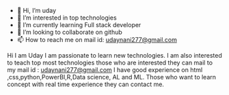 - 👋 Hi, I’m uday
- 👀 I’m interested in top technologies
- 🌱 I’m currently learning Full stack developer
- 💞️ I’m looking to collaborate on github
- 📫 How to reach me on mail id: udaynani277@gmail.com

<!---
uday0097/uday0097 is a ✨ special ✨ repository because its `README.md` (this file) appears on your GitHub profile.
You can click the Preview link to take a look at your changes.
--->
Hi I am Uday I am passionate to learn new technologies.
I am also interested to teach top most technologies those who are interested they can mail to my mail id : udaynani277@gmail.com
I have good experience on html ,css,python,PowerBI,R,Data science, AL and ML.
Those who want to learn concept with real time experience they can contact me.
